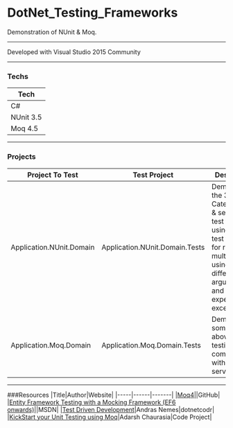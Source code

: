 # DotNet_Testing_Frameworks

Demonstration of NUnit &amp; Moq.

---

Developed with Visual Studio 2015 Community

---

### Techs
|Tech|
|----|
|C#|
|NUnit 3.5|
|Moq 4.5|

---

### Projects
|Project To Test|Test Project|Description|
|---------------|------------|-----------|
|Application.NUnit.Domain|Application.NUnit.Domain.Tests|Demonstrates the 3A's, Categorizing & setting up test fixtures, using multiple test fixtures for running multiple tests using different arguments, and handling expected exceptions|
|Application.Moq.Domain|Application.Moq.Domain.Tests|Demonstrates some of the above and testing components within a service|

---

###Resources
|Title|Author|Website|
|-----|------|-------|
|[Moq4](https://github.com/Moq/moq4/wiki/Quickstart)||GitHub|
|[Entity Framework Testing with a Mocking Framework (EF6 onwards)](https://msdn.microsoft.com/en-us/library/dn314429(v=vs.113).aspx)||MSDN|
|[Test Driven Development](https://dotnetcodr.com/test-driven-development/)|Andras Nemes|dotnetcodr|
|[KickStart your Unit Testing using Moq](http://www.codeproject.com/Articles/796014/KickStart-your-Unit-Testing-using-Moq)|Adarsh Chaurasia|Code Project|


